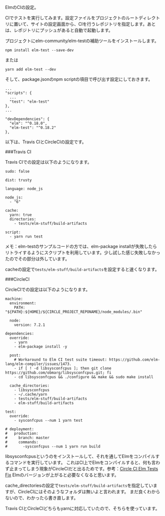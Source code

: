 ElmのCIの設定。

CIでテストを実行してみます。設定ファイルをプロジェクトのルートディレクトリに置いて、サイトの設定画面から、CIを行うレポジトリを指定します。あとは、レポジトリにプッシュがあると自動で起動します。


プロジェクトにelm-community/elm-testの補助ツールをインストールします。

```
npm install elm-test --save-dev
```
または

```
yarn add elm-test --dev
```

そして、package.jsonのnpm scriptの項目で呼び出す設定にしておきます。

```
...
"scripts": {
  ...
  "test": "elm-test"
},
...

"devDependencies": {
  "elm": "^0.18.0",
  "elm-test": "^0.18.2"
},

```

以下は、Travis CIとCircleCIの設定です。

###Travis CI

Travis CIでの設定は以下のようになります。

```
sudo: false

dist: trusty

language: node_js

node_js:
  - "6"

cache:
  yarn: true
  directories:
    - tests/elm-stuff/build-artifacts

script:
  - yarn run test
```




メモ：elm-testのサンプルコードの方では、elm-package installが失敗したらリトライするようにスクリプトを利用しています。少し試した感じ失敗しなかったのでその部分は外しています。

cacheの設定で`tests/elm-stuff/build-artifacts`を設定すると速くなります。

###CircleCI

CircleCIでの設定は以下のようになります。

```
machine:
  environment:
    PATH: "${PATH}:${HOME}/${CIRCLE_PROJECT_REPONAME}/node_modules/.bin"

  node:
    version: 7.2.1

dependencies:
  override:
    - yarn
    - elm-package install -y

  post:
    # Workaround to Elm CI test suite timeout: https://github.com/elm-lang/elm-compiler/issues/1473.
    - if [ ! -d libsysconfcpus ]; then git clone https://github.com/obmarg/libsysconfcpus.git; fi
    - cd libsysconfcpus && ./configure && make && sudo make install

  cache_directories:
    - libsysconfcpus
    - ~/.cache/yarn
    - tests/elm-stuff/build-artifacts
    - elm-stuff/build-artifacts

test:
  override:
    - sysconfcpus --num 1 yarn test

# deployment:
#   production:
#     branch: master
#     commands:
#       -sysconfcpus --num 1 yarn run build

```

libsysconfcpusというのをインストールして、それを通してElmをコンパイルするコマンドを実行しています。
これはCI上でElmをコンパイルすると、何も言わず止まってしまう現象がCircleCIだと出るためです。参考：[Circle CI Elm Tests Fix](https://gist.github.com/bkuhlmann/765abad66f918dac14eb49ea5f48b014)
Elmのバージョンが上がると必要なくなると思います。

cache_directoriesの設定で`tests/elm-stuff/build-artifacts`を指定していますが、CircleCIにはそのようなフォルダは無いよと言われます。
まだ良くわからないので、わかったら書き直します。


Travis CIとCircleCIどちらもyarnに対応していたので、そちらを使っています。
